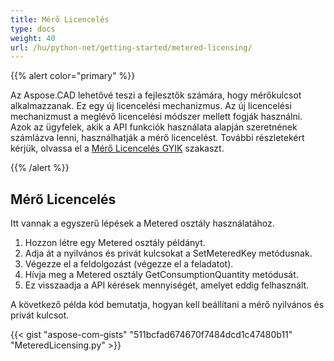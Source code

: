 ```yaml
---
title: Mérő Licencelés
type: docs
weight: 40
url: /hu/python-net/getting-started/metered-licensing/
---
```


{{% alert color="primary" %}} 

Az Aspose.CAD lehetővé teszi a fejlesztők számára, hogy mérőkulcsot alkalmazzanak. Ez egy új licencelési mechanizmus. Az új licencelési mechanizmust a meglévő licencelési módszer mellett fogják használni. Azok az ügyfelek, akik a API funkciók használata alapján szeretnének számlázva lenni, használhatják a mérő licencelést. További részletekért kérjük, olvassa el a [Mérő Licencelés GYIK](https://purchase.aspose.com/faqs/licensing/metered) szakaszt.

{{% /alert %}} 
## **Mérő Licencelés**
Itt vannak a egyszerű lépések a Metered osztály használatához.

1. Hozzon létre egy Metered osztály példányt.
1. Adja át a nyilvános és privát kulcsokat a SetMeteredKey metódusnak.
1. Végezze el a feldolgozást (végezze el a feladatot).
1. Hívja meg a Metered osztály GetConsumptionQuantity metódusát.
1. Ez visszaadja a API kérések mennyiségét, amelyet eddig felhasznált.

A következő példa kód bemutatja, hogyan kell beállítani a mérő nyilvános és privát kulcsot.

{{< gist "aspose-com-gists" "511bcfad674670f7484dcd1c47480b11" "MeteredLicensing.py" >}}
